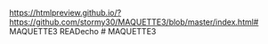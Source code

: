 https://htmlpreview.github.io/?https://github.com/stormy30/MAQUETTE3/blob/master/index.html# MAQUETTE3 READecho # MAQUETTE3
